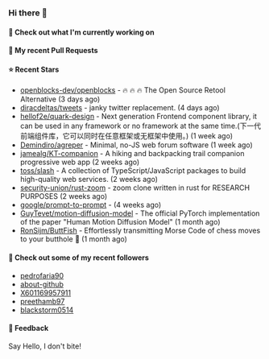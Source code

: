 ### Hi there 👋

#### 👷 Check out what I'm currently working on

#### 🔨 My recent Pull Requests


#### ⭐ Recent Stars

- [openblocks-dev/openblocks](https://github.com/openblocks-dev/openblocks) - 🔥 🔥 🔥 The Open Source Retool Alternative (3 days ago)
- [diracdeltas/tweets](https://github.com/diracdeltas/tweets) - janky twitter replacement. (4 days ago)
- [hellof2e/quark-design](https://github.com/hellof2e/quark-design) - Next generation Frontend component library, it can be used in any framework or no framework at the same time.(下一代前端组件库，它可以同时在任意框架或无框架中使用。) (1 week ago)
- [Demindiro/agreper](https://github.com/Demindiro/agreper) - Minimal, no-JS web forum software (1 week ago)
- [jamealg/KT-companion](https://github.com/jamealg/KT-companion) - A hiking and backpacking trail companion progressive web app (2 weeks ago)
- [toss/slash](https://github.com/toss/slash) - A collection of TypeScript/JavaScript packages to build high-quality web services. (2 weeks ago)
- [security-union/rust-zoom](https://github.com/security-union/rust-zoom) - zoom clone written in rust for RESEARCH PURPOSES (2 weeks ago)
- [google/prompt-to-prompt](https://github.com/google/prompt-to-prompt) -  (4 weeks ago)
- [GuyTevet/motion-diffusion-model](https://github.com/GuyTevet/motion-diffusion-model) - The official PyTorch implementation of the paper &#34;Human Motion Diffusion Model&#34; (1 month ago)
- [RonSijm/ButtFish](https://github.com/RonSijm/ButtFish) - Effortlessly transmitting Morse Code of chess moves to your butthole 💝 (1 month ago)

#### 👯 Check out some of my recent followers

- [pedrofaria90](https://github.com/pedrofaria90)
- [about-github](https://github.com/about-github)
- [X601169957911](https://github.com/X601169957911)
- [preethamb97](https://github.com/preethamb97)
- [blackstorm0514](https://github.com/blackstorm0514)

#### 💬 Feedback

Say Hello, I don't bite!